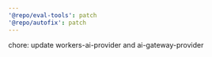 ```yaml
---
'@repo/eval-tools': patch
'@repo/autofix': patch
---
```


chore: update workers-ai-provider and ai-gateway-provider
